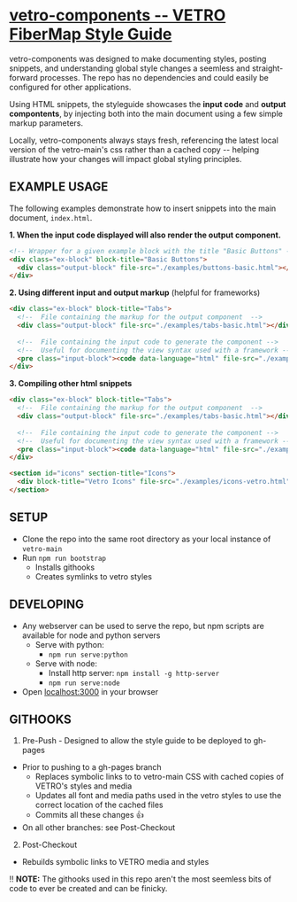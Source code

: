 # [vetro-components -- VETRO FiberMap Style Guide](https://eslivinski.github.io/vetro-components/)
vetro-components was designed to make documenting styles, posting snippets, and understanding global style changes a seemless and straight-forward processes.  The repo has no dependencies and could easily be configured for other applications.

Using HTML snippets, the styleguide showcases the **input code** and **output compontents**, by injecting both into the main document using a few simple markup parameters.  

Locally, vetro-components always stays fresh, referencing the latest local version of the vetro-main's css rather than a cached copy -- helping illustrate how your changes will impact global styling principles.


## EXAMPLE USAGE
The following examples demonstrate how to insert snippets into the main document, `index.html`.


**1. When the input code displayed will also render the output component.**
```html
<!-- Wrapper for a given example block with the title "Basic Buttons" -->
<div class="ex-block" block-title="Basic Buttons">
  <div class="output-block" file-src="./examples/buttons-basic.html"></div>
</div>
```


**2. Using different input and output markup** (helpful for frameworks)
```html
<div class="ex-block" block-title="Tabs">
  <!--  File containing the markup for the output component  -->
  <div class="output-block" file-src="./examples/tabs-basic.html"></div>
  
  <!--  File containing the input code to generate the component -->
  <!--  Useful for documenting the view syntax used with a framework -->
  <pre class="input-block"><code data-language="html" file-src="./examples/tabs-basic-angular.html"></code></pre>
</div>
```

**3. Compiling other html snippets**
```html
<div class="ex-block" block-title="Tabs">
  <!--  File containing the markup for the output component  -->
  <div class="output-block" file-src="./examples/tabs-basic.html"></div>
  
  <!--  File containing the input code to generate the component -->
  <!--  Useful for documenting the view syntax used with a framework -->
  <pre class="input-block"><code data-language="html" file-src="./examples/tabs-basic-angular.html"></code></pre>
</div>
```

```html
<section id="icons" section-title="Icons">
  <div block-title="Vetro Icons" file-src="./examples/icons-vetro.html"> </div>
</section>
```

## SETUP
- Clone the repo into the same root directory as your local instance of `vetro-main`
- Run `npm run bootstrap`
  * Installs githooks
  * Creates symlinks to vetro styles


## DEVELOPING
- Any webserver can be used to serve the repo, but npm scripts are available for node and python servers
  * Serve with python:
    + `npm run serve:python`
  * Serve with node:
    + Install http server: `npm install -g http-server`
    + `npm run serve:node`
- Open [localhost:3000](http://localhost:3000/#buttons) in your browser


## GITHOOKS 
1. Pre-Push - Designed to allow the style guide to be deployed to gh-pages 
  - Prior to pushing to a gh-pages branch
    * Replaces symbolic links to to vetro-main CSS with cached copies of VETRO's styles and media
    * Updates all font and media paths used in the vetro styles to use the correct location of the cached files
    * Commits all these changes :+1:
  - On all other branches: see Post-Checkout
2. Post-Checkout
  - Rebuilds symbolic links to VETRO media and styles
  
:bangbang: **NOTE:** The githooks used in this repo aren't the most seemless bits of code to ever be created and can be finicky. 
